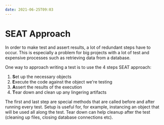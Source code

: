 ```yaml
---
date: 2021-06-25T09:03
---
```


# SEAT Approach

In order to make test and assert results, a lot of redundant steps have to
occur. This is especially a problem for big projects with a lot of test
and expensive processes such as retrieving data from a database.

One way to approach writing a test is to use the 4 steps SEAT approach:

1. **S**et up the necessary objects
2. **E**xecute the code against the object we're testing
3. **A**ssert the results of the execution
4. **T**ear down and clean up any lingering artifacts

The first and last step are special methods that are called before and
after running every test. Setup is useful for, for example, instancing an
object that will be used all along the test. Tear down can help cleanup
after the test (cleaning up files, closing database connections etc).
